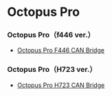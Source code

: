 # Octopus Pro

### Octopus Pro（f446 ver.）
- [Octopus Pro F446 CAN Bridge](octopus-pro-f446-can-main.md)

### Octopus Pro（H723 ver.）
- [Octopus Pro H723 CAN Bridge](octopus-pro-h723-can-main.md)
